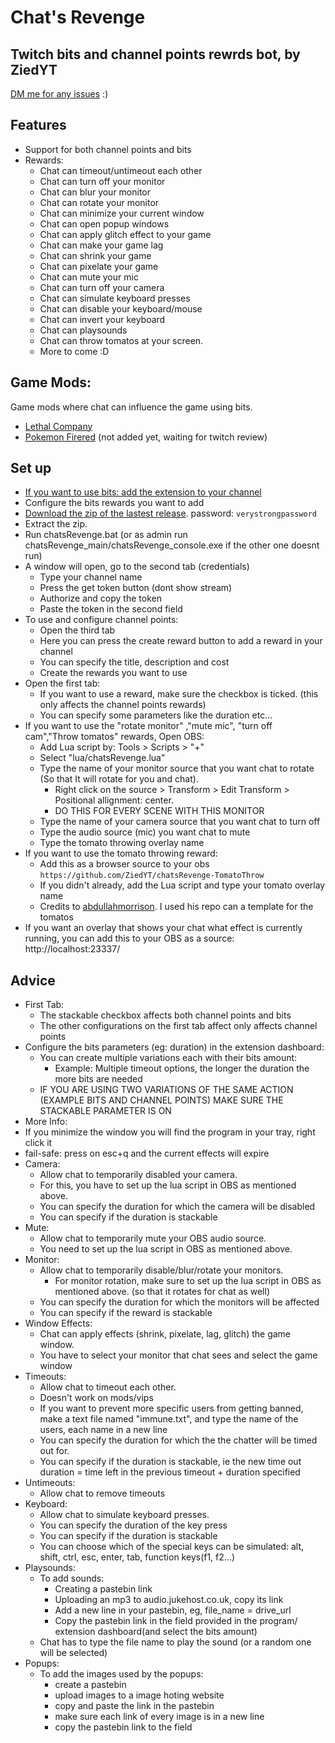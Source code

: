 # Chat's Revenge
## Twitch bits and channel points rewrds bot, by ZiedYT
[DM me for any issues](https://twitter.com/ZiedYT) :)
## Features
- Support for both channel points and bits
- Rewards:
    - Chat can timeout/untimeout each other
    - Chat can turn off your monitor
    - Chat can blur your monitor
    - Chat can rotate your monitor
    - Chat can minimize your current window
    - Chat can open popup windows
    - Chat can apply glitch effect to your game
    - Chat can make your game lag
    - Chat can shrink your game
    - Chat can pixelate your game
    - Chat can mute your mic
    - Chat can turn off your camera
    - Chat can simulate keyboard presses
    - Chat can disable your keyboard/mouse
    - Chat can invert your keyboard
    - Chat can playsounds
    - Chat can throw tomatos at your screen.
    - More to come :D
## Game Mods:
Game mods where chat can influence the game using bits.

- [Lethal Company](https://thunderstore.io/c/lethal-company/p/ZiedYT/ChatsRevenge/)
- [Pokemon Firered](https://github.com/ZiedYT/chatsRevenge-firered/)  (not added yet, waiting for twitch review)

## Set up
- [If you want to use bits: add the extension to your channel](https://dashboard.twitch.tv/extensions/6fwhzhvt0ljihf9o1vzvjfp12jvkax)
- Configure the bits rewards you want to add
- [Download the zip of the lastest release](https://github.com/ZiedYT/chats-revenge-public/releases/latest). password: `verystrongpassword`
- Extract the zip.
- Run chatsRevenge.bat (or as admin run chatsRevenge_main/chatsRevenge_console.exe if the other one doesnt run)
- A window will open, go to the second tab (credentials)
    - Type your channel name
    - Press the get token button (dont show stream)
    - Authorize and copy the token
    - Paste the token in the second field
- To use and configure channel points:
    - Open the third tab
    - Here you can press the create reward button to add a reward in your channel
    - You can specify the title, description and cost
    - Create the rewards you want to use
- Open the first tab:
    - If you want to use a reward, make sure the checkbox is ticked. (this only affects the channel points rewards)
    - You can specify some parameters like the duration etc...
- If you want to use the "rotate monitor" ,"mute mic", "turn off cam","Throw tomatos" rewards, Open OBS:
    - Add Lua script by: Tools > Scripts > "+"
    - Select "lua/chatsRevenge.lua"
    - Type the name of your monitor source that you want chat to rotate (So that It will rotate for you and chat).
        - Right click on the source > Transform > Edit Transform > Positional allignment: center.
        - DO THIS FOR EVERY SCENE WITH THIS MONITOR
    - Type the name of your camera source that you want chat to turn off
    - Type the audio source (mic) you want chat to mute
    - Type the tomato throwing overlay name
- If you want to use the tomato throwing reward:
    - Add this as a browser source to your obs `https://github.com/ZiedYT/chatsRevenge-TomatoThrow`
    - If you didn't already, add the Lua script and type your tomato overlay name
    - Credits to [abdullahmorrison](https://github.com/abdullahmorrison/erobb221-twitch-extension/tree/main). I used his repo can a template for the tomatos
- If you want an overlay that shows your chat what effect is currently running, you can add this to your OBS as a source: http://localhost:23337/
  
## Advice
- First Tab:    
    - The stackable checkbox affects both channel points and bits
    - The other configurations on the first tab affect only affects channel points
- Configure the bits parameters (eg: duration) in the extension dashboard:
    - You can create multiple variations each with their bits amount:
      - Example: Multiple timeout options, the longer the duration the more bits are needed
  - IF YOU ARE USING TWO VARIATIONS OF THE SAME ACTION (EXAMPLE BITS AND CHANNEL POINTS) MAKE SURE THE STACKABLE PARAMETER IS ON
- More Info:
- If you minimize the window you will find the program in your tray, right click it    
- fail-safe: press on esc+q and the current effects will expire
- Camera:   
    - Allow chat to temporarily disabled your camera.     
    - For this, you have to set up the lua script in OBS as mentioned above.
    - You can specify the duration for which the camera will be disabled
    - You can specify if the duration is stackable
- Mute:
    - Allow chat to temporarily mute your OBS audio source.
    - You need to set up the lua script in OBS as mentioned above.
- Monitor:
    - Allow chat to temporarily disable/blur/rotate your monitors.
        -  For monitor rotation, make sure to set up the lua script in OBS as mentioned above. (so that it rotates for chat as well)
    - You can specify the duration for which the monitors will be affected
    - You can specify if the reward is stackable
- Window Effects:
    - Chat can apply effects (shrink, pixelate, lag, glitch) the game window.
    - You have to select your monitor that chat sees and select the game window
- Timeouts:
    - Allow chat to timeout each other.
    - Doesn't work on mods/vips
    - If you want to prevent more specific users from getting banned, make a text file named "immune.txt", and type the name of the users, each name in a new line
    - You can specify the duration for which the the chatter will be timed out for.
    - You can specify if the duration is stackable, ie the new time out duration = time left in the previous timeout + duration specified
- Untimeouts:
    - Allow chat to remove timeouts
- Keyboard:
    - Allow chat to simulate keyboard presses.
    - You can specify the duration of the key press
    - You can specify if the duration is stackable
    - You can choose which of the special keys can be simulated: alt, shift, ctrl, esc, enter, tab, function keys(f1, f2...)
- Playsounds:
    - To add sounds:
        - Creating a pastebin link
        - Uploading an mp3 to audio.jukehost.co.uk, copy its link
        - Add a new line in your pastebin, eg, file_name = drive_url
        - Copy the pastebin link in the field provided in the program/ extension dashboard(and select the bits amount)
    - Chat has to type the file name to play the sound (or a random one will be selected)
- Popups:
    - To add the images used by the popups:
        - create a pastebin
        - upload images to a image hoting website
        - copy and paste the link in the pastebin
        - make sure each link of every image is in a new line
        - copy the pastebin link to the field

